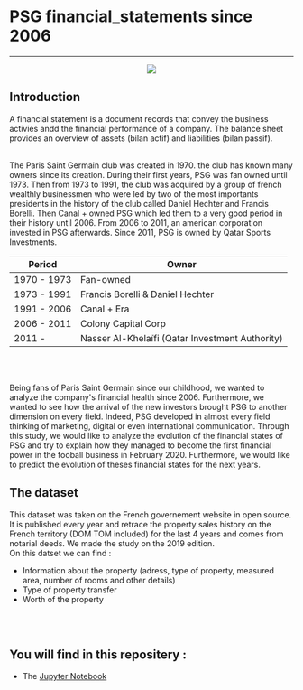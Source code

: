 # PSG financial_statements since 2006


___

<p align="center">
  <img src="https://www.plspronos.fr/wp-content/uploads/2020/08/logo-psg.png" />
</p>

## Introduction 

A financial statement is a document records that convey the business activies andd the financial performance of a company. The balance sheet provides an overview of assets (bilan actif) and liabilities (bilan passif). 

<br> 
The Paris Saint Germain club was created in 1970. the club has known many owners since its creation. During their first years, PSG was fan owned until 1973. Then from 1973 to 1991, the club was acquired by a group of french wealthly businessmen who were led by two of the most importants presidents in the history of the club called Daniel Hechter and Francis Borelli. Then Canal + owned PSG which led them to a very good period in their history until 2006. From 2006 to 2011, an american corporation invested in PSG afterwards. Since 2011, PSG is owned by Qatar Sports Investments.
<br> 

| Period  | Owner |
| ------------- | ------------- |
| 1970 - 1973 | Fan-owned  |
| 1973 - 1991  | Francis Borelli & Daniel Hechter  |
| 1991 - 2006 | Canal + Era |
| 2006 - 2011 | Colony Capital Corp  |
| 2011 - | Nasser Al-Khelaïfi (Qatar Investment Authority)   |

<br><br>

Being fans of Paris Saint Germain since our childhood, we wanted to analyze the company's financial health since 2006. Furthermore, we wanted to see how the arrival of the new investors brought PSG to another dimension on every field. Indeed, PSG developed in almost every field thinking of marketing, digital or even international communication. Through this study, we would like to analyze the evolution of the financial states of PSG and try to explain how they managed to become the first financial power in the fooball business in February 2020. Furthermore, we would like to predict the evolution of theses financial states for the next years.


## The dataset 
This dataset was taken on the French governement website in open source. It is published every year and retrace the property sales history on the French territory (DOM TOM included) for the last 4 years and comes from notarial deeds. We made the study on the 2019 edition.  
On this datset we can find : 
* Information about the property (adress, type of property, measured area, number of rooms and other details)
* Type of property transfer
* Worth of the property
 <br><br>
 


<br>
 
## You will find in this repositery :   
* The [Jupyter Notebook]()
 

